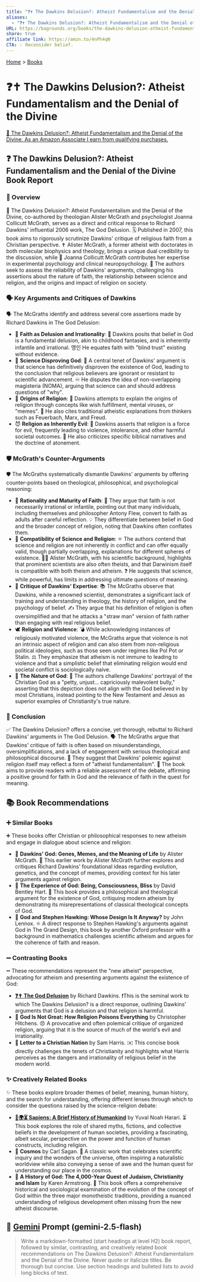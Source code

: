 ```yaml
---
title: "❓✝️ The Dawkins Delusion?: Atheist Fundamentalism and the Denial of the Divine"
aliases:
  - "❓✝️ The Dawkins Delusion?: Atheist Fundamentalism and the Denial of the Divine"
URL: https://bagrounds.org/books/the-dawkins-delusion-atheist-fundamentalism-and-the-denial-of-the-divine
share: true
affiliate link: https://amzn.to/4nPh4qN
CTA: 💡 Reconsider belief.
---
```

[Home](../index.md) > [Books](./index.md)  
# ❓✝️ The Dawkins Delusion?: Atheist Fundamentalism and the Denial of the Divine  
[🛒 The Dawkins Delusion?: Atheist Fundamentalism and the Denial of the Divine. As an Amazon Associate I earn from qualifying purchases.](https://amzn.to/4nPh4qN)  
  
## ❓ The Dawkins Delusion?: Atheist Fundamentalism and the Denial of the Divine Book Report  
  
### 📖 Overview  
  
📖 The Dawkins Delusion?: Atheist Fundamentalism and the Denial of the Divine, co-authored by theologian Alister McGrath and psychologist Joanna Collicutt McGrath, serves as a direct and critical response to Richard Dawkins' influential 2006 work, The God Delusion. 🗓️ Published in 2007, this book aims to rigorously scrutinize Dawkins' critique of religious faith from a Christian perspective. ✝️ Alister McGrath, a former atheist with doctorates in both molecular biophysics and theology, brings a unique dual credibility to the discussion, while 🧠 Joanna Collicutt McGrath contributes her expertise in experimental psychology and clinical neuropsychology. 🤔 The authors seek to assess the reliability of Dawkins' arguments, challenging his assertions about the nature of faith, the relationship between science and religion, and the origins and impact of religion on society.  
  
### 🗣️ Key Arguments and Critiques of Dawkins  
  
🗣️ The McGraths identify and address several core assertions made by Richard Dawkins in The God Delusion:  
  
* 🙏 **Faith as Delusion and Irrationality**: 🤔 Dawkins posits that belief in God is a fundamental delusion, akin to childhood fantasies, and is inherently infantile and irrational. 맹인 He equates faith with "blind trust" existing without evidence.  
* 🔬 **Science Disproving God**: 🧪 A central tenet of Dawkins' argument is that science has definitively disproven the existence of God, leading to the conclusion that religious believers are ignorant or resistant to scientific advancement. ♾️ He disputes the idea of non-overlapping magisteria (NOMA), arguing that science can and should address questions of "why".  
* 🧬 **Origins of Religion**: 🐒 Dawkins attempts to explain the origins of religion through concepts like wish fulfillment, mental viruses, or "memes". 👴 He also cites traditional atheistic explanations from thinkers such as Feuerbach, Marx, and Freud.  
* 😈 **Religion as Inherently Evil**: 🔪 Dawkins asserts that religion is a force for evil, frequently leading to violence, intolerance, and other harmful societal outcomes. 📜 He also criticizes specific biblical narratives and the doctrine of atonement.  
  
### 🛡️ McGrath's Counter-Arguments  
  
🛡️ The McGraths systematically dismantle Dawkins' arguments by offering counter-points based on theological, philosophical, and psychological reasoning:  
  
* 🧠 **Rationality and Maturity of Faith**: 🌱 They argue that faith is not necessarily irrational or infantile, pointing out that many individuals, including themselves and philosopher Antony Flew, convert to faith as adults after careful reflection. 💡 They differentiate between belief in God and the broader concept of religion, noting that Dawkins often conflates them.  
* 🤝 **Compatibility of Science and Religion**: ⚛️ The authors contend that science and religion are not inherently in conflict and can offer equally valid, though partially overlapping, explanations for different spheres of existence. 🧑‍🔬 Alister McGrath, with his scientific background, highlights that prominent scientists are also often theists, and that Darwinism itself is compatible with both theism and atheism. ❓ He suggests that science, while powerful, has limits in addressing ultimate questions of meaning.  
* 🧐 **Critique of Dawkins' Expertise**: 📚 The McGraths observe that Dawkins, while a renowned scientist, demonstrates a significant lack of training and understanding in theology, the history of religion, and the psychology of belief. ✍️ They argue that his definition of religion is often oversimplified and that he attacks a "straw man" version of faith rather than engaging with real religious belief.  
* 🕊️ **Religion and Violence**: 💣 While acknowledging instances of religiously motivated violence, the McGraths argue that violence is not an intrinsic aspect of religion and can also stem from non-religious political ideologies, such as those seen under regimes like Pol Pot or Stalin. ⚖️ They emphasize that atheism is not immune to leading to violence and that a simplistic belief that eliminating religion would end societal conflict is sociologically naive.  
* 🙏 **The Nature of God**: 👑 The authors challenge Dawkins' portrayal of the Christian God as a "petty, unjust... capriciously malevolent bully," asserting that this depiction does not align with the God believed in by most Christians, instead pointing to the New Testament and Jesus as superior examples of Christianity's true nature.  
  
### 🎯 Conclusion  
  
✅ The Dawkins Delusion? offers a concise, yet thorough, rebuttal to Richard Dawkins' arguments in The God Delusion. 🗣️ The McGraths argue that Dawkins' critique of faith is often based on misunderstandings, oversimplifications, and a lack of engagement with serious theological and philosophical discourse. 🚩 They suggest that Dawkins' polemic against religion itself may reflect a form of "atheist fundamentalism". 📖 The book aims to provide readers with a reliable assessment of the debate, affirming a positive ground for faith in God and the relevance of faith in the quest for meaning.  
  
## 📚 Book Recommendations  
  
### ➕ Similar Books  
  
➕ These books offer Christian or philosophical responses to new atheism and engage in dialogue about science and religion:  
  
* 📖 **Dawkins' God: Genes, Memes, and the Meaning of Life** by Alister McGrath. 🤔 This earlier work by Alister McGrath further explores and critiques Richard Dawkins' foundational ideas regarding evolution, genetics, and the concept of memes, providing context for his later arguments against religion.  
* 📖 **The Experience of God: Being, Consciousness, Bliss** by David Bentley Hart. 🙏 This book provides a philosophical and theological argument for the existence of God, critiquing modern atheism by demonstrating its misrepresentations of classical theological concepts of God.  
* 📖 **God and Stephen Hawking: Whose Design Is It Anyway?** by John Lennox. ⚛️ A direct response to Stephen Hawking's arguments against God in The Grand Design, this book by another Oxford professor with a background in mathematics challenges scientific atheism and argues for the coherence of faith and reason.  
  
### ➖ Contrasting Books  
  
➖ These recommendations represent the "new atheist" perspective, advocating for atheism and presenting arguments against the existence of God:  
  
* **[❓✝️ The God Delusion](./the-god-delusion.md)** by Richard Dawkins. ❗This is the seminal work to which The Dawkins Delusion? is a direct response, outlining Dawkins' arguments that God is a delusion and that religion is harmful.  
* 📖 **God Is Not Great: How Religion Poisons Everything** by Christopher Hitchens. 😠 A provocative and often polemical critique of organized religion, arguing that it is the source of much of the world's evil and irrationality.  
* 📖 **Letter to a Christian Nation** by Sam Harris. ✉️ This concise book directly challenges the tenets of Christianity and highlights what Harris perceives as the dangers and irrationality of religious belief in the modern world.  
  
### ✨ Creatively Related Books  
  
✨ These books explore broader themes of belief, meaning, human history, and the search for understanding, offering different lenses through which to consider the questions raised by the science-religion debate:  
  
* **[📜🌍⏳ Sapiens: A Brief History of Humankind](./sapiens-a-brief-history-of-humankind.md)** by Yuval Noah Harari. ⏳ This book explores the role of shared myths, fictions, and collective beliefs in the development of human societies, providing a fascinating, albeit secular, perspective on the power and function of human constructs, including religion.  
* 📖 **Cosmos** by Carl Sagan. 🌌 A classic work that celebrates scientific inquiry and the wonders of the universe, often inspiring a naturalistic worldview while also conveying a sense of awe and the human quest for understanding our place in the cosmos.  
* 📖 **A History of God: The 4,000-Year Quest of Judaism, Christianity and Islam** by Karen Armstrong. 📜 This book offers a comprehensive historical and sociological examination of the evolution of the concept of God within the three major monotheistic traditions, providing a nuanced understanding of religious development often missing from the new atheist discourse.  
  
## 💬 [Gemini](https://gemini.google.com) Prompt (gemini-2.5-flash)  
> Write a markdown-formatted (start headings at level H2) book report, followed by similar, contrasting, and creatively related book recommendations on The Dawkins Delusion?: Atheist Fundamentalism and the Denial of the Divine. Never quote or italicize titles. Be thorough but concise. Use section headings and bulleted lists to avoid long blocks of text.